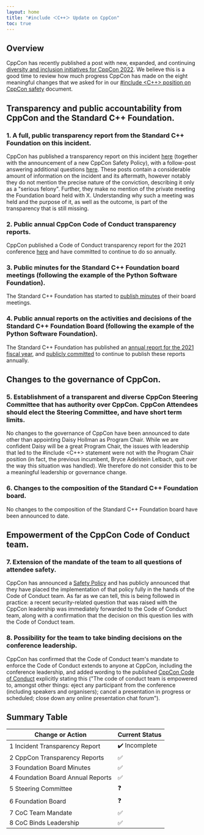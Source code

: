 ```yaml
---
layout: home
title: "#include ＜C++＞ Update on CppCon"
toc: true
---
```


## Overview

CppCon has recently published a post with new, expanded, and continuing [diversity and inclusion initiatives for CppCon 2022](https://cppcon.org/diversity-2022/). We believe this is a good time to review how much progress CppCon has made on the eight meaningful changes that we asked for in our [#include <C++> position on CppCon safety](https://www.includecpp.org/posts/communication-cppcon/) document.


## Transparency and public accountability from CppCon and the Standard C++ Foundation.

### 1. A full, public transparency report from the Standard C++ Foundation on this incident.

CppCon has published a transparency report on this incident [here](https://cppcon.org/announcing-cppcon-safety-policy/) (together with the announcement of a new CppCon Safety Policy), with a follow-post answering additional questions [here](https://cppcon.org/answering-your-questions-about-our-case-transparency-report-and-safety-policy/). These posts contain a considerable amount of information on the incident and its aftermath, however notably they do not mention the precise nature of the conviction, describing it only as a "serious felony". Further, they make no mention of the private meeting the Foundation board held with X. Understanding why such a meeting was held and the purpose of it, as well as the outcome, is part of the transparency that is still missing.

### 2. Public annual CppCon Code of Conduct transparency reports.

CppCon published a Code of Conduct transparency report for the 2021 conference [here](https://cppcon.org/answering-your-questions-about-our-case-transparency-report-and-safety-policy/) and have committed to continue to do so annually.

### 3. Public minutes for the Standard C++ Foundation board meetings (following the example of the Python Software Foundation).

The Standard C++ Foundation has started to [publish minutes](https://isocpp.org/about/board-meeting-minutes) of their board meetings.

### 4. Public annual reports on the activities and decisions of the Standard C++ Foundation Board (following the example of the Python Software Foundation).

The Standard C++ Foundation has published an [annual report for the 2021 fiscal year](https://isocpp.org/blog/2022/03/standard-cpp-foundation-annual-report-for-fiscal-year-2021), and [publicly committed](https://isocpp.org/about/annual-reports) to continue to publish these reports annually.

## Changes to the governance of CppCon.

### 5. Establishment of a transparent and diverse CppCon Steering Committee that has authority over CppCon. CppCon Attendees should elect the Steering Committee, and have short term limits.

No changes to the governance of CppCon have been announced to date other than appointing Daisy Hollman as Program Chair. While we are confident Daisy will be a great Program Chair, the issues with leadership that led to the #include <C++> statement were not with the Program Chair position (in fact, the previous incumbent, Bryce Adelstein Lelbach, quit over the way this situation was handled). We therefore do not consider this to be a meaningful leadership or governance change.

### 6. Changes to the composition of the Standard C++ Foundation board.

No changes to the composition of the Standard C++ Foundation board have been announced to date.

## Empowerment of the CppCon Code of Conduct team.

### 7. Extension of the mandate of the team to all questions of attendee safety.

CppCon has announced a [Safety Policy](https://cppcon.org/safetypolicy/) and has publicly announced that they have placed the implementation of that policy fully in the hands of the Code of Conduct team. As far as we can tell, this is being followed in practice: a recent security-related question that was raised with the CppCon leadership was immediately forwarded to the Code of Conduct team, along with a confirmation that the decision on this question lies with the Code of Conduct team.

### 8. Possibility for the team to take binding decisions on the conference leadership.

CppCon has confirmed that the Code of Conduct team's mandate to enforce the Code of Conduct extends to anyone at CppCon, including the conference leadership, and added wording to the published [CppCon Code of Conduct](https://github.com/CppCon/CppConCodeOfConduct/blob/master/code_of_conduct.md) explicitly stating this ("The code of conduct team is empowered to, amongst other things: eject any participant from the conference (including speakers and organisers); cancel a presentation in progress or scheduled; close down any online presentation chat forum").

## Summary Table

| Change or Action                  | Current Status                |
|-----------------------------------|-------------------------------|
| 1 Incident Transparency Report    | :heavy_check_mark: Incomplete |
| 2 CppCon Transparency Reports     | :white_check_mark:            |
| 3 Foundation Board Minutes        | :white_check_mark:            | 
| 4 Foundation Board Annual Reports | :white_check_mark:            | 
| 5 Steering Committee              | :question:                    | 
| 6 Foundation Board                | :question:                    | 
| 7 CoC Team Mandate                | :white_check_mark:            | 
| 8 CoC Binds Leadership            | :white_check_mark:            | 
